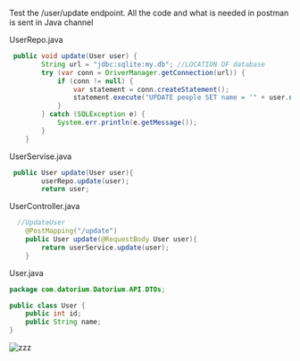 Test the /user/update endpoint. All the code and what is needed in postman is sent in Java channel

UserRepo.java
```java
 public void update(User user) {
        String url = "jdbc:sqlite:my.db"; //LOCATION OF database
        try (var conn = DriverManager.getConnection(url)) {
            if (conn != null) {
                var statement = conn.createStatement();
                statement.execute("UPDATE people SET name = '" + user.name + "' WHERE id = " + user.id);
            }
        } catch (SQLException e) {
            System.err.println(e.getMessage());
        }
    }
```

UserServise.java
```java
 public User update(User user){
        userRepo.update(user);
        return user;
```

UserController.java
```java
  //UpdateUser
    @PostMapping("/update")
    public User update(@RequestBody User user){
        return userService.update(user);
    }
```

User.java
```java
package com.datorium.Datorium.API.DTOs;

public class User {
    public int id;
    public String name;
}
```

![zzz](https://github.com/user-attachments/assets/8022a7ba-3ebd-4109-ac20-73097d4876ba)


